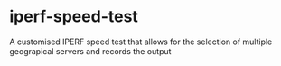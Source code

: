 # iperf-speed-test
A customised IPERF speed test that allows for the selection of multiple geograpical servers and records the output 
